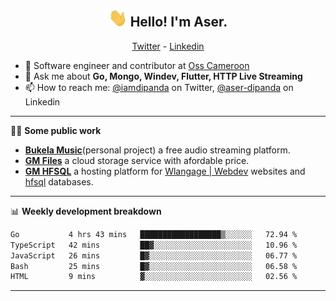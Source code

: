 <h2 align="center"> <img src="https://github.com/gabriel-TheCode/gabriel-TheCode/blob/master/gifs/Hi.gif" width="30px"> Hello! I'm Aser.</h2>
<p align="center">
  <a href="https://twitter.com/iamdipanda">Twitter</a> - 
  <a href="https://www.linkedin.com/in/aser-dipanda/">Linkedin</a>
</p>


- 🔭 Software engineer and contributor at [Oss Cameroon](https://github.com/osscameroon)
- 💬 Ask me about **Go, Mongo, Windev, Flutter, HTTP Live Streaming**
- 📫 How to reach me: [@iamdipanda](https://twitter.com/iamdipanda) on Twitter, [@aser-dipanda](https://www.linkedin.com/in/aser-dipanda/) on Linkedin

-------

👨‍💻 **Some public work**

- **[Bukela Music](https://music.bukela.co)**(personal project) a free audio streaming platform. 
- **[GM Files](https://gamesmania.io)** a cloud storage service with afordable price.
- **[GM HFSQL](https://gamesmania.io)** a hosting platform for [Wlangage | Webdev](https://pcsoft.fr/webdev/index.html) websites and [hfsql](https://pcsoft.fr/accueilpub/hfsql.htm) databases.
-------

📊 **Weekly development breakdown**

<!--START_SECTION:waka-->

```txt
Go           4 hrs 43 mins   ██████████████████▒░░░░░░   72.94 %
TypeScript   42 mins         ██▓░░░░░░░░░░░░░░░░░░░░░░   10.96 %
JavaScript   26 mins         █▓░░░░░░░░░░░░░░░░░░░░░░░   06.77 %
Bash         25 mins         █▓░░░░░░░░░░░░░░░░░░░░░░░   06.58 %
HTML         9 mins          ▓░░░░░░░░░░░░░░░░░░░░░░░░   02.56 %
```

<!--END_SECTION:waka-->

-------
